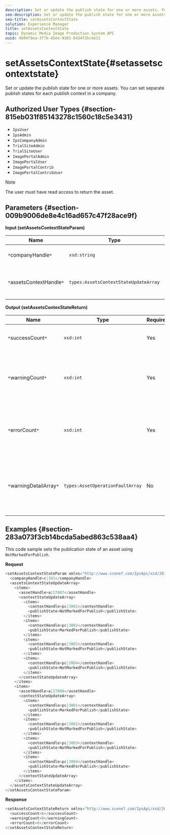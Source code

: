```yaml
---
description: Set or update the publish state for one or more assets. You can set separate publish states for each publish context in a company.
seo-description: Set or update the publish state for one or more assets. You can set separate publish states for each publish context in a company.
seo-title: setAssetsContextState
solution: Experience Manager
title: setAssetsContextState
topic: Dynamic Media Image Production System API
uuid: 4b94f9ea-3f7b-45ee-9381-6434f2bc4e31
---
```


# setAssetsContextState{#setassetscontextstate}

Set or update the publish state for one or more assets. You can set separate publish states for each publish context in a company.

## Authorized User Types {#section-815eb031f85143278c1560c18c5e3431}

* `IpsUser` 
* `IpsAdmin` 
* `IpsCompanyAdmin` 
* `TrialSiteAdmin` 
* `TrialSiteUser` 
* `ImagePortalAdmin` 
* `ImagePortalUser` 
* `ImagePortalContrib` 
* `ImagePortalContribUser`

>[!NOTE]
>
>The user must have read access to return the asset.

## Parameters {#section-009b9006de8e4c16ad657c47f28ace9f}

**Input (setAssetsContextStateParam)** 

|  Name  | Type  | Required  | Description  |
|---|---|---|---|
|  `*`companyHandle`*`  | `xsd:string`  | Yes  | Handle to the company.  |
|  `*`assetsContextHandle`*`  | `types:AssetsContextStateUpdateArray`  | Yes  | An array of assets and their new publish states.  |

**Output (setAssetsContexStateReturn)** 

|  Name  | Type  | Required  | Description  |
|---|---|---|---|
|  `*`successCount`*`  | `xsd:int`  | Yes  | The number of assets successfully changed.  |
|  `*`warningCount`*`  | `xsd:int`  | Yes  | The number of warnings generated when the operation attempted to modify assets.  |
|  `*`errorCount`*`  | `xsd:int`  | Yes  | The number of errors generated when the operation attempted to modify assets.  |
|  `*`warningDetailArray`*`  | `types:AssetOperationFaultArray`  | No  | Array of errors generated by assets when the operation attempted to modify them.  |

## Examples {#section-283a073f3cb14bcda5abed863c538aa4}

This code sample sets the publication state of an asset using `NotMarkedForPublish`.

**Request** 

```java
<setAssetsContextStateParam xmlns="http://www.scene7.com/IpsApi/xsd/2011-11-04">
  <companyHandle>c|301</companyHandle>
  <assetsContextStateUpdateArray>
    <items>
      <assetHandle>a|27007</assetHandle>
      <contextStateUpdateArray>
        <items>
          <contextHandle>pc|3001</contextHandle>
          <publishState>NotMarkedForPublish</publishState>
        </items>
        <items>
          <contextHandle>pc|3002</contextHandle>
          <publishState>MarkedForPublish</publishState>
        </items>
        <items>
          <contextHandle>pc|3003</contextHandle>
          <publishState>NotMarkedForPublish</publishState>
        </items>
        <items>
          <contextHandle>pc|3004</contextHandle>
          <publishState>NotMarkedForPublish</publishState>
        </items>
      </contextStateUpdateArray>
    </items>
    <items>
      <assetHandle>a|27008</assetHandle>
      <contextStateUpdateArray>
        <items>
          <contextHandle>pc|3001</contextHandle>
          <publishState>MarkedForPublish</publishState>
        </items>
        <items>
          <contextHandle>pc|3002</contextHandle>
          <publishState>NotMarkedForPublish</publishState>
        </items>
        <items>
          <contextHandle>pc|3003</contextHandle>
          <publishState>NotMarkedForPublish</publishState>
        </items>
        <items>
          <contextHandle>pc|3004</contextHandle>
          <publishState>MarkedForPublish</publishState>
        </items>
      </contextStateUpdateArray>
    </items>
  </assetsContextStateUpdateArray>
</setAssetsContextStateParam>
```

**Response** 

```java
<setAssetsContextStateReturn xmlns="http://www.scene7.com/IpsApi/xsd/2011-11-04-beta">
  <successCount>8</successCount>
  <warningCount>0</warningCount>
  <errorCount>0</errorCount>
</setAssetsContextStateReturn>
```

